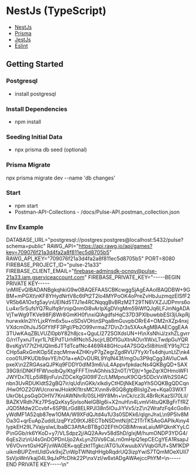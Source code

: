 # NestJs (TypeScript)

- [NestJs](https://nestjs.com/)
- [Prisma](https://www.prisma.io/)
- [JestJs](https://jestjs.io/)
- [Eslint](https://eslint.org/)

## Getting Started

### Postgresql

- install postgresql

### Install Dependencies

- npm install

### Seeding Initial Data

- npx prisma db seed (optional)

### Prisma Migrate

npx prisma migrate dev --name 'db changes'

### Start

- npm start
- Postman-API-Collections - /docs/Pulse-API.postman_collection.json

### Env Example

DATABASE_URL="postgresql://postgres:postgres@localhost:5432/pulse?schema=public"
RAWG_API="https://api.rawg.io/api/games?key=709076f21a3d4fa2a8f811ec5d8705b5"
RAWG_API_KEY="709076f21a3d4fa2a8f811ec5d8705b5"
PORT=8080
FIREBASE_PROJECT_ID="pulse-21a33"
FIREBASE_CLIENT_EMAIL="firebase-adminsdk-ocnqy@pulse-21a33.iam.gserviceaccount.com"
FIREBASE_PRIVATE_KEY="-----BEGIN PRIVATE KEY-----\nMIIEvQIBADANBgkqhkiG9w0BAQEFAASCBKcwggSjAgEAAoIBAQDBW+9GBM+mPGXt\nKF8YHydNrtV8c6tPt2T2lo4MYPoOK4oPreZvHbJuzmqzEISfF2VR5b6A1Oxfg5ay\nUEINd5T7J1e4RCNqqgBvBRzM2T29TN6VXZJJDPmrs6oLu4xr5rSufsYQ7RuIfq9r\nipQnm0i8vArIpXgDVrgMm59iWfQJq6LFJmNgADAVjTwWg9TKVe98Fj8Wr8GmKH0f\nxiQlAgdfsHqC37D3PXIbuwbbESI3jUkpRjhurwxkln2lYrLjxRYm6x5u+oSDsVOh\nSPqa8mGuvpbORrE4+OM2nXZp4nxjVXdcm0hJsJ5GfYItFF3PgI/Pb2O99vrmaZ7D\nZr3s5XAxAgMBAAECggEAA3TUwKAqZBLVUZl0pbY82h8jcs+QguLI272SOXdsUN+H\nXsNhiJ/zxhZLgvrrG/rrlTyxnJTxyr1L7tEPdTUrhRfNch5JscjrLBDf1GuXtnAO\n1IWxLTwdpGuYQRBvsKgVl77tZHUQlm6JTTdTcafNc4469R48GHcu4A7SGQx5l8ih\nIEY91q7C2CHp5aRxGmKOp5EzqcMmw4ZHKryP7gZegrZgdRVU7YyXrTs4dhjunLtZ\nk4coo01UPKUDb9avYE/hO1a+eADvDURL9YqlN43f/mgOu3P9qCgg3AVIuCwApxeX\n2ZRGAsaQJPKq9FDDY0dIM3m6/uL4AppvfpkdacNs4QKBgQD+SAX39G9/iDNKFfFW\nolbQy/KtgFFFT/mAGhhis32n0T/YDjt/+1geZqrXOHmoWFIJWYDx7ELp5iRBjnFu\nZDCeXgGl09IFZc/LMMpnuK9CQr5DDcVxWh2S0ACnbn3UvRDUKldtS2gBQ7ir/qUd\nGKk/xlkdiyCtHDjNkEKapYhSOQKBgQDCqn/Hw0fOZ2GWUcnxrwJHoktKI1trsMCX\nn8v8GQ8gtpBIisIgZve+Kqa03WXTUkrObLpsGqGOH1V7KnlAWNhrR/0SLH9Y8Mn+\nCk/cz3L4BrRcKazSI70LiI/BAZKVRdh7Kz7PSqQxKsy5jvlsoNelGBIg6i+X2nuH\n4LvmVl4tuQKBgFrTfRZJQD5Mdw2Ccvbf+6SPBLrGd8ELRPJl38n5lOuJiYVx5/zZ\n2WrafzFq4cGo8nyWdMF1A52qb87ew1OMA/W9XFdQJtd4u1U3s0SDKk6/qlgnJhxL\n9P5Iv8MOa3G+qrEuApZuddLlzqPYzD9tXJ8ECTbNSDmtN/jtC21TrTK5AoGAPIkA\ny4IypkEH29L7VajysIwLlbaBC3AftAcBTBgO2EFthOGBlMnwaLaiuMPQknKYyLCP\nGGb/rk6YKoD+y7/VLSdpz2j/AQ2AAvv58dShD/glxjM/humONDP3YDG4/6qEs2iz\nU4sGnDOPDnUjo2AxLynZGVs6CaLrn0mHpQ1epCECgYEA1RsapJV6VOvnrtGsHQFj\nWA0EK+qqEzkt1Tgkc/ATG1uXwuubXVVqbGfUf+SM1KDPuikmBUPZmtUldGvk9xjZ\nWpTWNtqHHgbRqdrUQ3izpYwiS7TQmMOeXUII7SsVjoWnVkaj04L9qJxPfcDhk22P\nxVzI/w6xtADgAWAejccPhYM=\n-----END PRIVATE KEY-----\n"
